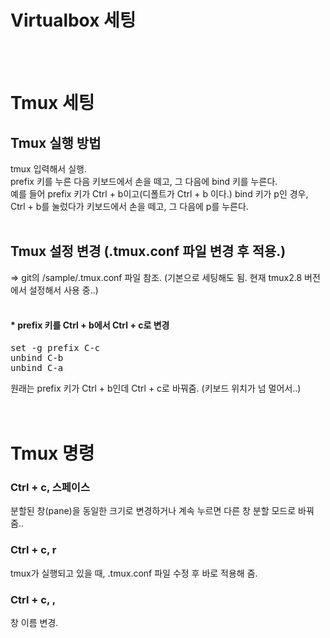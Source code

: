 # Virtualbox 세팅

<br/><br/>


# Tmux 세팅

## Tmux 실행 방법
tmux 입력해서 실행.<br/>
prefix 키를 누른 다음 키보드에서 손을 떼고, 그 다음에 bind 키를 누른다.<br/>
예를 들어 prefix 키가 Ctrl + b이고(디폴트가 Ctrl + b 이다.) bind 키가 p인 경우,<br/>
Ctrl + b를 눌렀다가 키보드에서 손을 떼고, 그 다음에 p를 누른다.<br/>
<br/>

## Tmux 설정 변경 (.tmux.conf 파일 변경 후 적용.)
=> git의 /sample/.tmux.conf 파일 참조. (기본으로 세팅해도 됨. 현재 tmux2.8 버전에서 설정해서 사용 중..) <br/>
<br/>

#### * prefix 키를 Ctrl + b에서 Ctrl + c로 변경
<pre>
set -g prefix C-c
unbind C-b
unbind C-a
</pre>
원래는 prefix 키가 Ctrl + b인데 Ctrl + c로 바꿔줌. (키보드 위치가 넘 멀어서..)<br/>
<br/><br/>

# Tmux 명령

### Ctrl + c, 스페이스
분할된 창(pane)을 동일한 크기로 변경하거나 계속 누르면 다른 창 분할 모드로 바꿔줌..<br/>

### Ctrl + c, r
tmux가 실행되고 있을 때, .tmux.conf 파일 수정 후 바로 적용해 줌.<br/>

### Ctrl + c, ,
창 이름 변경.<br/>

